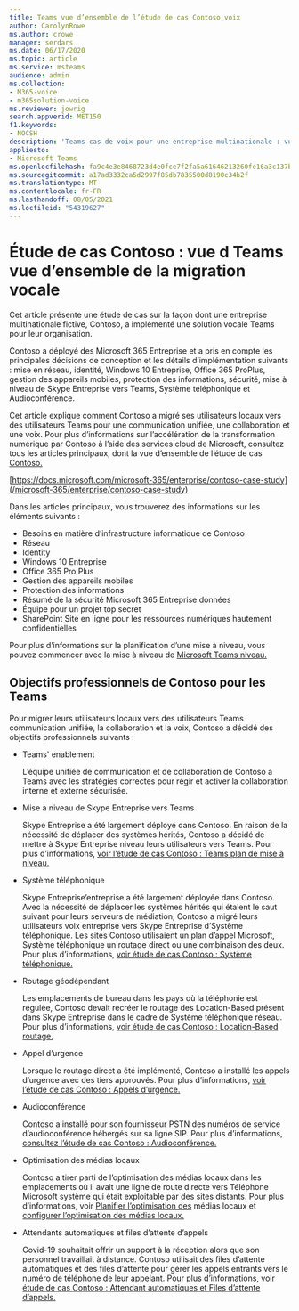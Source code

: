 ```yaml
---
title: Teams vue d’ensemble de l’étude de cas Contoso voix
author: CarolynRowe
ms.author: crowe
manager: serdars
ms.date: 06/17/2020
ms.topic: article
ms.service: msteams
audience: admin
ms.collection:
- M365-voice
- m365solution-voice
ms.reviewer: jowrig
search.appverid: MET150
f1.keywords:
- NOCSH
description: 'Teams cas de voix pour une entreprise multinationale : vue d’ensemble de la migration vocale'
appliesto:
- Microsoft Teams
ms.openlocfilehash: fa9c4e3e8468723d4e0fce7f2fa5a61646213260fe16a3c137b6c8fe7e01a635
ms.sourcegitcommit: a17ad3332ca5d2997f85db7835500d8190c34b2f
ms.translationtype: MT
ms.contentlocale: fr-FR
ms.lasthandoff: 08/05/2021
ms.locfileid: "54319627"
---
```

# <a name="contoso-case-study-teams-voice-migration-overview"></a>Étude de cas Contoso : vue d Teams vue d’ensemble de la migration vocale

Cet article présente une étude de cas sur la façon dont une entreprise multinationale fictive, Contoso, a implémenté une solution vocale Teams pour leur organisation.

Contoso a déployé des Microsoft 365 Entreprise et a pris en compte les principales décisions de conception et les détails d’implémentation suivants : mise en réseau, identité, Windows 10 Entreprise, Office 365 ProPlus, gestion des appareils mobiles, protection des informations, sécurité, mise à niveau de Skype Entreprise vers Teams, Système téléphonique et Audioconférence.  

Cet article explique comment Contoso a migré ses utilisateurs locaux vers des utilisateurs Teams pour une communication unifiée, une collaboration et une voix. Pour plus d’informations sur l’accélération de la transformation numérique par Contoso à l’aide des services cloud de Microsoft, consultez tous les articles principaux, dont la vue d’ensemble de l’étude de cas [Contoso.](/microsoft-365/enterprise/contoso-case-study)

[https://docs.microsoft.com/microsoft-365/enterprise/contoso-case-study](/microsoft-365/enterprise/contoso-case-study) 

Dans les articles principaux, vous trouverez des informations sur les éléments suivants :  

- Besoins en matière d’infrastructure informatique de Contoso
- Réseau
- Identity 
- Windows 10 Entreprise
- Office 365 Pro Plus
- Gestion des appareils mobiles
- Protection des informations
- Résumé de la sécurité Microsoft 365 Entreprise données
- Équipe pour un projet top secret
- SharePoint Site en ligne pour les ressources numériques hautement confidentielles

Pour plus d’informations sur la planification d’une mise à niveau, vous pouvez commencer avec la mise à niveau de [Microsoft Teams niveau.](upgrade-start-here.md)

## <a name="contoso-business-goals-for-teams"></a>Objectifs professionnels de Contoso pour les Teams

Pour migrer leurs utilisateurs locaux vers des utilisateurs Teams communication unifiée, la collaboration et la voix, Contoso a décidé des objectifs professionnels suivants :

- Teams' enablement 

  L’équipe unifiée de communication et de collaboration de Contoso a Teams avec les stratégies correctes pour régir et activer la collaboration interne et externe sécurisée. 

- Mise à niveau de Skype Entreprise vers Teams 

  Skype Entreprise a été largement déployé dans Contoso. En raison de la nécessité de déplacer des systèmes hérités, Contoso a décidé de mettre à Skype Entreprise niveau leurs utilisateurs vers Teams. Pour plus d’informations, [voir l’étude de cas Contoso : Teams plan de mise à niveau.](voice-case-study-migration-plan.md)

- Système téléphonique  

  Skype Entreprise’entreprise a été largement déployée dans Contoso. Avec la nécessité de déplacer les systèmes hérités qui étaient le saut suivant pour leurs serveurs de médiation, Contoso a migré leurs utilisateurs voix entreprise vers Skype Entreprise d’Système téléphonique. Les sites Contoso utilisaient un plan d’appel Microsoft, Système téléphonique un routage direct ou une combinaison des deux. Pour plus d’informations, [voir étude de cas Contoso : Système téléphonique.](voice-case-study-phone-system.md)

- Routage géodépendant 

  Les emplacements de bureau dans les pays où la téléphonie est régulée, Contoso devait recréer le routage des Location-Based présent dans Skype Entreprise dans le cadre de Système téléphonique réseau. Pour plus d’informations, [voir étude de cas Contoso : Location-Based routage.](voice-case-study-location-based-routing.md)

- Appel d’urgence 

  Lorsque le routage direct a été implémenté, Contoso a installé les appels d’urgence avec des tiers approuvés. Pour plus d’informations, [voir l’étude de cas Contoso : Appels d’urgence.](voice-case-study-emergency-calling.md)

- Audioconférence 

  Contoso a installé pour son fournisseur PSTN des numéros de service d’audioconférence hébergés sur sa ligne SIP. Pour plus d’informations, [consultez l’étude de cas Contoso : Audioconférence.](voice-case-study-audio-conferencing.md) 

- Optimisation des médias locaux 

  Contoso a tirer parti de l’optimisation des médias locaux dans les emplacements où il avait une ligne de route directe vers Téléphone Microsoft système qui était exploitable par des sites distants. Pour plus d’informations, voir [Planifier l’optimisation des](direct-routing-media-optimization.md) médias locaux et [configurer l’optimisation des médias locaux.](direct-routing-media-optimization-configure.md)

- Attendants automatiques et files d’attente d’appels

  Covid-19 souhaitait offrir un support à la réception alors que son personnel travaillait à distance. Contoso utilisait des files d’attente automatiques et des files d’attente pour gérer les appels entrants vers le numéro de téléphone de leur appelant. Pour plus d’informations, [voir étude de cas Contoso : Attendant automatiques et Files d’attente d’appels.](voice-case-study-call-queues.md)
